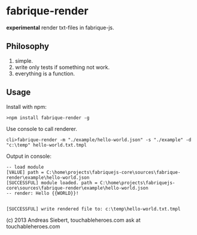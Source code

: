 fabrique-render
===============

**experimental**
render txt-files in fabrique-js.



## Philosophy
1. simple.
2. write only tests if something not work.
3. everything is a function.


## Usage

Install with npm:
```
>npm install fabrique-render -g
```

Use console to call renderer.
```
cli>fabrique-render -m "./example/hello-world.json" -s "./example" -d "c:\temp" hello-world.txt.tmpl
```

Output in console:
```
-- load module
[VALUE] path = C:\home\projects\fabriquejs-core\sources\fabrique-render\example\hello-world.json
[SUCCESSFUL] module loaded. path = C:\home\projects\fabriquejs-core\sources\fabrique-render\example\hello-world.json
-- render: Hello {{WORLD}}!


[SUCCESSFUL] write rendered file to: c:\temp\hello-world.txt.tmpl
```


(c) 2013 Andreas Siebert, touchableheroes.com
ask at touchableheroes.com
